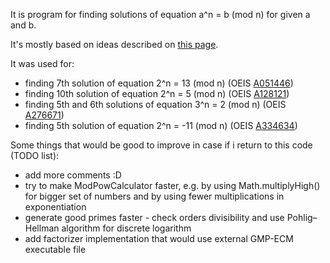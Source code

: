 It is program for finding solutions of equation a^n = b (mod n) for given a and b.

It's mostly based on ideas described on [this page](https://web.archive.org/web/20120104074313/http://www.immortaltheory.com/NumberTheory/2nmodn.htm).  

It was used for:
- finding 7th solution of equation 2^n = 13 (mod n) (OEIS [A051446](https://oeis.org/A051446))
- finding 10th solution of equation 2^n = 5 (mod n) (OEIS [A128121](https://oeis.org/A128121))
- finding 5th and 6th solutions of equation 3^n = 2 (mod n) (OEIS [A276671](https://oeis.org/A276671))
- finding 5th solution of equation 2^n = -11 (mod n) (OEIS [A334634](https://oeis.org/A334634))

Some things that would be good to improve in case if i return to this code (TODO list):
- add more comments :D
- try to make ModPowCalculator faster, e.g. by using Math.multiplyHigh() for bigger set of numbers and by using fewer multiplications in exponentiation
- generate good primes faster - check orders divisibility and use Pohlig–Hellman algorithm for discrete logarithm
- add factorizer implementation that would use external GMP-ECM executable file
